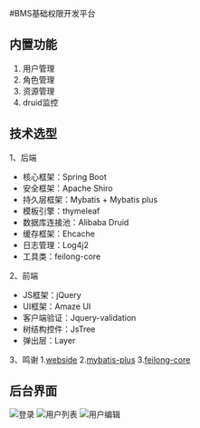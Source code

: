 #BMS基础权限开发平台

## 内置功能

1.    用户管理
2.    角色管理
3.    资源管理
4.    druid监控


## 技术选型

1、后端

* 核心框架：Spring Boot
* 安全框架：Apache Shiro
* 持久层框架：Mybatis + Mybatis plus
* 模板引擎：thymeleaf
* 数据库连接池：Alibaba Druid
* 缓存框架：Ehcache
* 日志管理：Log4j2
* 工具类：feilong-core

2、前端

* JS框架：jQuery
* UI框架：Amaze UI
* 客户端验证：Jquery-validation
* 树结构控件：JsTree
* 弹出层：Layer

3、鸣谢
1.[webside](http://git.oschina.net/wjggwm/webside)
2.[mybatis-plus](http://git.oschina.net/baomidou/mybatis-plus)
3.[feilong-core](https://github.com/venusdrogon/feilong-core)

## 后台界面

![登录](http://git.oschina.net/uploads/images/2016/1230/150126_2acd13ce_14904.jpeg "")
![用户列表](http://git.oschina.net/uploads/images/2016/1230/150143_538119c6_14904.jpeg "")
![用户编辑](http://git.oschina.net/uploads/images/2016/1230/150159_35cb953a_14904.jpeg "")


